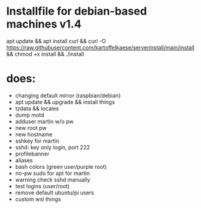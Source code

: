 # Installfile for debian-based machines v1.4
apt update && apt install curl && curl -O https://raw.githubusercontent.com/kartoffelkaese/serverinstall/main/install && chmod +x install && ./install

# does:
- changing default mirror (raspbian/debian)
- apt update && upgrade && install things
- tzdata && locales
- dump motd
- adduser martin w/o pw
- new root pw
- new hostname
- sshkey for martin
- sshd: key only login, port 222
- profilebanner
- aliases
- bash colors (green user/purple root)
- no-pw sudo for apt for martin
- warning check sshd manually
- test logins (user/root)
- remove default ubuntu/pi users
- custom wsl things
